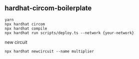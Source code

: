 ## hardhat-circom-boilerplate

```shell
yarn
npx hardhat circom
npx hardhat compile
npx hardhat run scripts/deploy.ts --network {your-network}
```

new circuit

```shell
npx hardhat newcircuit --name multiplier
```
